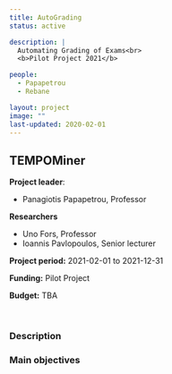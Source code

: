 ```yaml
---
title: AutoGrading
status: active

description: |
  Automating Grading of Exams<br>
  <b>Pilot Project 2021</b>

people:
  - Papapetrou
  - Rebane

layout: project
image: ""
last-updated: 2020-02-01
---
```


## TEMPOMiner

**Project leader**:
- Panagiotis Papapetrou, Professor

**Researchers**
- Uno Fors, Professor
- Ioannis Pavlopoulos, Senior lecturer

**Project period:** 2021-02-01 to 2021-12-31

**Funding:** Pilot Project

**Budget:** TBA

<br>

### Description



### Main objectives
